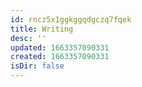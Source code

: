 ```yaml
---
id: rncz5x1ggkggqdgczq7fqek
title: Writing
desc: ''
updated: 1663357090331
created: 1663357090331
isDir: false
---
```

